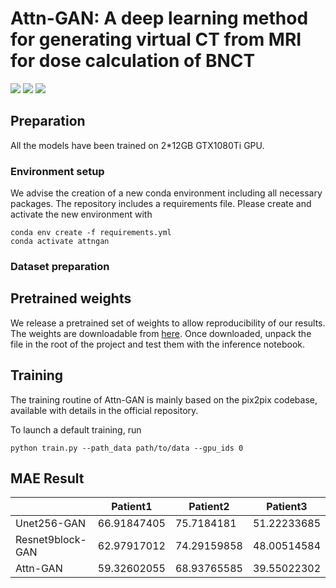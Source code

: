 # Attn-GAN: A deep learning method for generating virtual CT from MRI for dose calculation of BNCT

![](https://shengbucket.oss-cn-hangzhou.aliyuncs.com/pics/L2bHi.jpg)
![](https://shengbucket.oss-cn-hangzhou.aliyuncs.com/pics/BLtPk.jpg)
![](https://shengbucket.oss-cn-hangzhou.aliyuncs.com/pics/BmDPs.jpg)

## Preparation

All the models have been trained on 2\*12GB GTX1080Ti GPU.

### Environment setup

We advise the creation of a new conda environment including all necessary packages. The repository includes a requirements file. Please create and activate the new environment with

```
conda env create -f requirements.yml
conda activate attngan
```

### Dataset preparation



## Pretrained weights

We release a pretrained set of weights to allow reproducibility of our results. The weights are downloadable from [here](). Once downloaded, unpack the file in the root of the project and test them with the inference notebook.

## Training

The training routine of Attn-GAN is mainly based on the pix2pix codebase, available with details in the official repository.

To launch a default training, run

```
python train.py --path_data path/to/data --gpu_ids 0
```



## MAE Result
|                  | Patient1    | Patient2    | Patient3    |
| ---------------- | ----------- | ----------- | ----------- |
| Unet256-GAN      | 66.91847405 | 75.7184181  | 51.22233685 |
| Resnet9block-GAN | 62.97917012 | 74.29159858 | 48.00514584 |
| Attn-GAN         | 59.32602055 | 68.93765585 | 39.55022302 |
